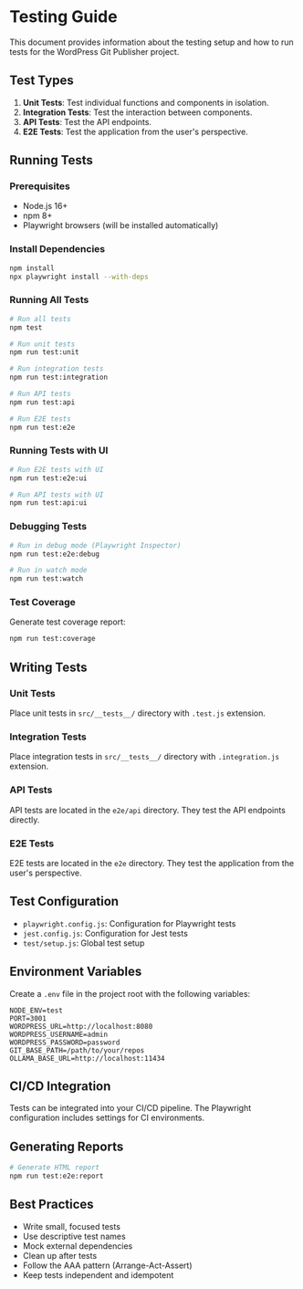 # Testing Guide

This document provides information about the testing setup and how to run tests for the WordPress Git Publisher project.

## Test Types

1. **Unit Tests**: Test individual functions and components in isolation.
2. **Integration Tests**: Test the interaction between components.
3. **API Tests**: Test the API endpoints.
4. **E2E Tests**: Test the application from the user's perspective.

## Running Tests

### Prerequisites

- Node.js 16+
- npm 8+
- Playwright browsers (will be installed automatically)

### Install Dependencies

```bash
npm install
npx playwright install --with-deps
```

### Running All Tests

```bash
# Run all tests
npm test

# Run unit tests
npm run test:unit

# Run integration tests
npm run test:integration

# Run API tests
npm run test:api

# Run E2E tests
npm run test:e2e
```

### Running Tests with UI

```bash
# Run E2E tests with UI
npm run test:e2e:ui

# Run API tests with UI
npm run test:api:ui
```

### Debugging Tests

```bash
# Run in debug mode (Playwright Inspector)
npm run test:e2e:debug

# Run in watch mode
npm run test:watch
```

### Test Coverage

Generate test coverage report:

```bash
npm run test:coverage
```

## Writing Tests

### Unit Tests

Place unit tests in `src/__tests__/` directory with `.test.js` extension.

### Integration Tests

Place integration tests in `src/__tests__/` directory with `.integration.js` extension.

### API Tests

API tests are located in the `e2e/api` directory. They test the API endpoints directly.

### E2E Tests

E2E tests are located in the `e2e` directory. They test the application from the user's perspective.

## Test Configuration

- `playwright.config.js`: Configuration for Playwright tests
- `jest.config.js`: Configuration for Jest tests
- `test/setup.js`: Global test setup

## Environment Variables

Create a `.env` file in the project root with the following variables:

```env
NODE_ENV=test
PORT=3001
WORDPRESS_URL=http://localhost:8080
WORDPRESS_USERNAME=admin
WORDPRESS_PASSWORD=password
GIT_BASE_PATH=/path/to/your/repos
OLLAMA_BASE_URL=http://localhost:11434
```

## CI/CD Integration

Tests can be integrated into your CI/CD pipeline. The Playwright configuration includes settings for CI environments.

## Generating Reports

```bash
# Generate HTML report
npm run test:e2e:report
```

## Best Practices

- Write small, focused tests
- Use descriptive test names
- Mock external dependencies
- Clean up after tests
- Follow the AAA pattern (Arrange-Act-Assert)
- Keep tests independent and idempotent
